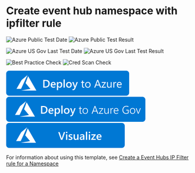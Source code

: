 # Create event hub namespace with ipfilter rule

![Azure Public Test Date](https://azurequickstartsservice.blob.core.windows.net/badges/quickstarts/microsoft.eventhub/eventhub-namespace-ipfilter/PublicLastTestDate.svg)
![Azure Public Test Result](https://azurequickstartsservice.blob.core.windows.net/badges/quickstarts/microsoft.eventhub/eventhub-namespace-ipfilter/PublicDeployment.svg)

![Azure US Gov Last Test Date](https://azurequickstartsservice.blob.core.windows.net/badges/quickstarts/microsoft.eventhub/eventhub-namespace-ipfilter/FairfaxLastTestDate.svg)
![Azure US Gov Last Test Result](https://azurequickstartsservice.blob.core.windows.net/badges/quickstarts/microsoft.eventhub/eventhub-namespace-ipfilter/FairfaxDeployment.svg)

![Best Practice Check](https://azurequickstartsservice.blob.core.windows.net/badges/quickstarts/microsoft.eventhub/eventhub-namespace-ipfilter/BestPracticeResult.svg)
![Cred Scan Check](https://azurequickstartsservice.blob.core.windows.net/badges/quickstarts/microsoft.eventhub/eventhub-namespace-ipfilter/CredScanResult.svg)

[![Deploy To Azure](https://raw.githubusercontent.com/Azure/azure-quickstart-templates/master/1-CONTRIBUTION-GUIDE/images/deploytoazure.svg?sanitize=true)](https://portal.azure.com/#create/Microsoft.Template/uri/https%3A%2F%2Fraw.githubusercontent.com%2FAzure%2Fazure-quickstart-templates%2Fmaster%2Fquickstarts%2Fmicrosoft.eventhub%2Feventhub-namespace-ipfilter%2Fazuredeploy.json)
[![Deploy To Azure US Gov](https://raw.githubusercontent.com/Azure/azure-quickstart-templates/master/1-CONTRIBUTION-GUIDE/images/deploytoazuregov.svg?sanitize=true)](https://portal.azure.us/#create/Microsoft.Template/uri/https%3A%2F%2Fraw.githubusercontent.com%2FAzure%2Fazure-quickstart-templates%2Fmaster%2Fquickstarts%2Fmicrosoft.eventhub%2Feventhub-namespace-ipfilter%2Fazuredeploy.json)
[![Visualize](https://raw.githubusercontent.com/Azure/azure-quickstart-templates/master/1-CONTRIBUTION-GUIDE/images/visualizebutton.svg?sanitize=true)](http://armviz.io/#/?load=https%3A%2F%2Fraw.githubusercontent.com%2FAzure%2Fazure-quickstart-templates%2Fmaster%2Fquickstarts%2Fmicrosoft.eventhub%2Feventhub-namespace-ipfilter%2Fazuredeploy.json)

For information about using this template, see [Create a Event Hubs IP Filter rule for a Namespace](https://docs.microsoft.com/en-us/azure/event-hubs/event-hubs-ip-filtering)



